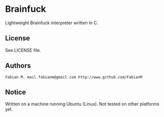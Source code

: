 Brainfuck 
===========
Lightweight Brainfuck interpreter written in C.

## License
See LICENSE file.

## Authors
    Fabian M. mail.fabianm@gmail.com http://www.github.com/FabianM

## Notice
Written on a machine running Ubuntu (Linux). Not tested on other platforms yet.
